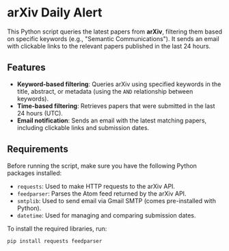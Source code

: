 # arXiv Daily Alert 

This Python script queries the latest papers from **arXiv**, filtering them based on specific keywords (e.g., "Semantic Communications"). It sends an email with clickable links to the relevant papers published in the last 24 hours.

## Features

- **Keyword-based filtering**: Queries arXiv using specified keywords in the title, abstract, or metadata (using the `AND` relationship between keywords).
- **Time-based filtering**: Retrieves papers that were submitted in the last 24 hours (UTC).
- **Email notification**: Sends an email with the latest matching papers, including clickable links and submission dates.

## Requirements

Before running the script, make sure you have the following Python packages installed:

- `requests`: Used to make HTTP requests to the arXiv API.
- `feedparser`: Parses the Atom feed returned by the arXiv API.
- `smtplib`: Used to send email via Gmail SMTP (comes pre-installed with Python).
- `datetime`: Used for managing and comparing submission dates.

To install the required libraries, run:

```bash
pip install requests feedparser
